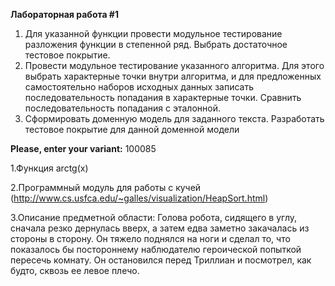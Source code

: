 **Лабораторная работа #1**
1. Для указанной функции провести модульное тестирование разложения функции в степенной ряд. Выбрать достаточное тестовое покрытие.
2. Провести модульное тестирование указанного алгоритма. Для этого выбрать характерные точки внутри алгоритма, и для предложенных самостоятельно наборов исходных данных записать последовательность попадания в характерные точки. Сравнить последовательность попадания с эталонной.
3. Сформировать доменную модель для заданного текста.  Разработать тестовое покрытие для данной доменной модели

**Please, enter your variant:**
100085

1.Функция arctg(x)

2.Программный модуль для работы с кучей (http://www.cs.usfca.edu/~galles/visualization/HeapSort.html)

3.Описание предметной области:
Голова робота, сидящего в углу, сначала резко дернулась вверх, а затем едва заметно закачалась из стороны в сторону. Он тяжело поднялся на ноги и сделал то, что показалось бы постороннему наблюдателю героической попыткой пересечь комнату. Он остановился перед Триллиан и посмотрел, как будто, сквозь ее левое плечо.
